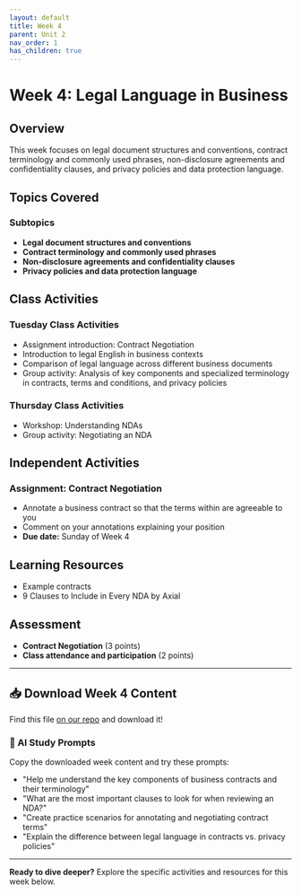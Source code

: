 ```yaml
---
layout: default
title: Week 4
parent: Unit 2
nav_order: 1
has_children: true
---
```


# Week 4: Legal Language in Business

## Overview

This week focuses on legal document structures and conventions, contract terminology and commonly used phrases, non-disclosure agreements and confidentiality clauses, and privacy policies and data protection language.

## Topics Covered

### Subtopics
- **Legal document structures and conventions**
- **Contract terminology and commonly used phrases**
- **Non-disclosure agreements and confidentiality clauses**
- **Privacy policies and data protection language**

## Class Activities

### Tuesday Class Activities
- Assignment introduction: Contract Negotiation
- Introduction to legal English in business contexts
- Comparison of legal language across different business documents
- Group activity: Analysis of key components and specialized terminology in contracts, terms and conditions, and privacy policies

### Thursday Class Activities
- Workshop: Understanding NDAs
- Group activity: Negotiating an NDA

## Independent Activities

### Assignment: Contract Negotiation
- Annotate a business contract so that the terms within are agreeable to you
- Comment on your annotations explaining your position
- **Due date:** Sunday of Week 4

## Learning Resources

- Example contracts
- 9 Clauses to Include in Every NDA by Axial

## Assessment

- **Contract Negotiation** (3 points)
- **Class attendance and participation** (2 points)

---

## 📥 Download Week 4 Content
Find this file [on our repo](https://github.com/alainamb/uic_tr35-business-english-II/blob/main/unit2/week4/week4-overview.md) and download it!

### 🤖 AI Study Prompts
Copy the downloaded week content and try these prompts:
- "Help me understand the key components of business contracts and their terminology"
- "What are the most important clauses to look for when reviewing an NDA?"
- "Create practice scenarios for annotating and negotiating contract terms"
- "Explain the difference between legal language in contracts vs. privacy policies"

---

**Ready to dive deeper?** Explore the specific activities and resources for this week below.
